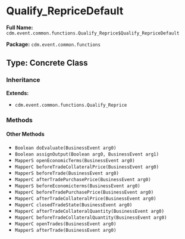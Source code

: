 # Qualify_RepriceDefault

**Full Name:** `cdm.event.common.functions.Qualify_Reprice$Qualify_RepriceDefault`

**Package:** `cdm.event.common.functions`

## Type: Concrete Class

### Inheritance

**Extends:**
- `cdm.event.common.functions.Qualify_Reprice`

### Methods

#### Other Methods

- `Boolean doEvaluate(BusinessEvent arg0)`
- `Boolean assignOutput(Boolean arg0, BusinessEvent arg1)`
- `MapperS openEconomicTerms(BusinessEvent arg0)`
- `MapperC beforeTradeCollateralPrice(BusinessEvent arg0)`
- `MapperS beforeTrade(BusinessEvent arg0)`
- `MapperC afterTradePurchasePrice(BusinessEvent arg0)`
- `MapperS beforeEconomicterms(BusinessEvent arg0)`
- `MapperC beforeTradePurchasePrice(BusinessEvent arg0)`
- `MapperC afterTradeCollateralPrice(BusinessEvent arg0)`
- `MapperC closedTradeState(BusinessEvent arg0)`
- `MapperC afterTradeCollateralQuantity(BusinessEvent arg0)`
- `MapperC beforeTradeCollateralQuantity(BusinessEvent arg0)`
- `MapperC openTrades(BusinessEvent arg0)`
- `MapperS afterTrade(BusinessEvent arg0)`

